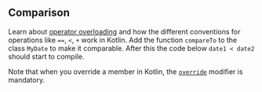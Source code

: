 ## Comparison

Learn about [operator overloading](http://kotlinlang.org/docs/reference/operator-overloading.html)
and how the different conventions for operations like `==`, `<`, `+` work in Kotlin.
Add the function `compareTo` to the class `MyDate` to make it comparable.
After this the code below `date1 < date2` should start to compile.

Note that when you override a member in Kotlin, the
[`override`](http://kotlinlang.org/docs/reference/classes.html#overriding-members)
modifier is mandatory.
